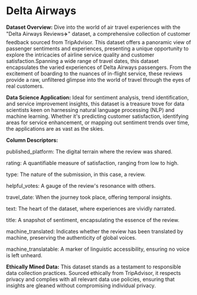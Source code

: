 # Delta Airways

**Dataset Overview:**
Dive into the world of air travel experiences with the "Delta Airways Reviews✈️" dataset, a comprehensive collection of customer feedback sourced from TripAdvisor. This dataset offers a panoramic view of passenger sentiments and experiences, presenting a unique opportunity to explore the intricacies of airline service quality and customer satisfaction.Spanning a wide range of travel dates, this dataset encapsulates the varied experiences of Delta Airways passengers. From the excitement of boarding to the nuances of in-flight service, these reviews provide a raw, unfiltered glimpse into the world of travel through the eyes of real customers.

**Data Science Application:**
Ideal for sentiment analysis, trend identification, and service improvement insights, this dataset is a treasure trove for data scientists keen on harnessing natural language processing (NLP) and machine learning. Whether it's predicting customer satisfaction, identifying areas for service enhancement, or mapping out sentiment trends over time, the applications are as vast as the skies.

**Column Descriptors:**

published_platform: The digital terrain where the review was shared.

rating: A quantifiable measure of satisfaction, ranging from low to high.

type: The nature of the submission, in this case, a review.

helpful_votes: A gauge of the review's resonance with others.

travel_date: When the journey took place, offering temporal insights.

text: The heart of the dataset, where experiences are vividly narrated.

title: A snapshot of sentiment, encapsulating the essence of the review.

machine_translated: Indicates whether the review has been translated by machine, preserving the authenticity of global voices.

machine_translatable: A marker of linguistic accessibility, ensuring no voice is left unheard.

**Ethically Mined Data:**
This dataset stands as a testament to responsible data collection practices. Sourced ethically from TripAdvisor, it respects privacy and complies with all relevant data use policies, ensuring that insights are gleaned without compromising individual privacy.
